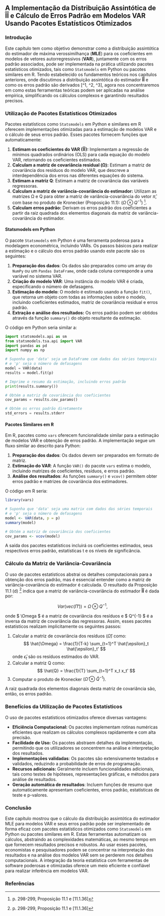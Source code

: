 ## A Implementação da Distribuição Assintótica de ÎÎ e Cálculo de Erros Padrão em Modelos VAR Usando Pacotes Estatísticos Otimizados

### Introdução
Este capítulo tem como objetivo demonstrar como a distribuição assintótica do estimador de máxima verossimilhança (**MLE**) para os coeficientes em modelos de vetores autorregressivos (**VAR**), juntamente com os erros padrão associados, pode ser implementada na prática utilizando pacotes estatísticos otimizados, tais como `Statsmodels` em Python ou pacotes similares em R. Tendo estabelecido os fundamentos teóricos nos capítulos anteriores, onde discutimos a distribuição assintótica do estimador **ÎÎ** e como os erros padrão são derivados [^1, ^2, ^3], agora nos concentraremos em como estas ferramentas teóricas podem ser aplicadas na análise empírica, simplificando os cálculos complexos e garantindo resultados precisos.

### Utilização de Pacotes Estatísticos Otimizados
Pacotes estatísticos como `Statsmodels` em Python e similares em R oferecem implementações otimizadas para a estimação de modelos VAR e o cálculo de seus erros padrão. Esses pacotes fornecem funções que automaticamente:
1. **Estimam os coeficientes do VAR (ÎÎ):**  Implementam a regressão de mínimos quadrados ordinários (OLS) para cada equação do modelo VAR, retornando os coeficientes estimados.
2. **Calculam a matriz de covariância residual (Ω):** Estimam a matriz de covariância dos resíduos do modelo VAR, que descreve a interdependência dos erros nas diferentes equações do sistema.
3. **Estimam a matriz Q**: Estimam a matriz de covariância das variáveis regressoras.
4. **Calculam a matriz de variância-covariância do estimador:**  Utilizam as matrizes Ω e Q para obter a matriz de variância-covariância do vetor $\hat{\pi}$, com base no produto de Kronecker (Proposição 11.1):  $(\Omega \otimes Q^{-1})$ [^4].
5. **Calculam erros padrão:** Derivam os erros padrão dos coeficientes a partir da raiz quadrada dos elementos diagonais da matriz de variância-covariância do estimador.

#### Statsmodels em Python
O pacote `Statsmodels` em Python é uma ferramenta poderosa para a modelagem econométrica, incluindo VARs. Os passos básicos para realizar a estimação e o cálculo dos erros padrão usando este pacote são os seguintes:

1. **Preparação dos dados**: Os dados são preparados como um array do `NumPy` ou um `Pandas DataFrame`, onde cada coluna corresponde a uma variável no sistema VAR.
2. **Criação do modelo VAR**: Uma instância do modelo VAR é criada, especificando o número de defasagens.
3. **Estimação do modelo**: O modelo é estimado usando a função `fit()`, que retorna um objeto com todas as informações sobre o modelo, incluindo coeficientes estimados, matriz de covariância residual e erros padrão.
4. **Extração e análise dos resultados:** Os erros padrão podem ser obtidos através da função `summary()` do objeto resultante da estimação.

O código em Python seria similar a:
```python
import statsmodels.api as sm
from statsmodels.tsa.api import VAR
import pandas as pd
import numpy as np

# Suponha que 'data' seja um DataFrame com dados das séries temporais
# e 'p' seja o número de defasagens
model = VAR(data)
results = model.fit(p)

# Imprime o resumo da estimação, incluindo erros padrão
print(results.summary())

# Obtém a matriz de covariância dos coeficientes
cov_params = results.cov_params()

# Obtém os erros padrão diretamente
std_errors = results.stderr

```

#### Pacotes Similares em R
Em R, pacotes como `vars` oferecem funcionalidade similar para a estimação de modelos VAR e obtenção de erros padrão. A implementação segue um fluxo similar ao descrito para Python:

1. **Preparação dos dados**: Os dados devem ser preparados em formato de matriz.
2. **Estimação do VAR**:  A função `VAR()` do pacote `vars` estima o modelo, incluindo matrizes de coeficientes, resíduos, e erros padrão.
3. **Análise dos resultados**: As funções `summary()` e `vcov()`  permitem obter erros padrão e matrizes de covariância dos estimadores.

O código em R seria:
```R
library(vars)

# Suponha que 'data' seja uma matrix com dados das séries temporais
# e 'p' seja o número de defasagens
model <- VAR(data, p = p)
summary(model)

# Obtém a matriz de covariância dos coeficientes
cov_params <- vcov(model)
```
A saída dos pacotes estatísticos incluirá os coeficientes estimados, seus respectivos erros padrão, estatísticas t e os níveis de significância.

### Cálculo da Matriz de Variância-Covariância
O uso de pacotes estatísticos abstrai os detalhes computacionais para a obtenção dos erros padrão, mas é essencial entender como a matriz de variância-covariância do estimador é calculada.
O resultado da Proposição 11.1 (d) [^4] indica que a matriz de variância-covariância do estimador **ÎÎ** é dada por:

$$
Var(vec(\hat{\Pi}')) = \Omega \otimes Q^{-1},
$$

onde $ \Omega $ é a matriz de covariância dos resíduos e $ Q^{-1} $ é a inversa da matriz de covariância das regressoras.
Assim, esses pacotes estatísticos realizam implicitamente os seguintes passos:
1. Calcular a matriz de covariância dos resíduos ($\hat{\Omega}$) como:
    $$
    \hat{\Omega} = \frac{1}{T-k} \sum_{t=1}^T \hat{\epsilon}_t \hat{\epsilon}_t'
    $$
     onde $\hat{\epsilon}_t$ são os resíduos estimados do VAR.
2. Calcular a matriz Q como:
    $$
      \hat{Q} = \frac{1}{T} \sum_{t=1}^T x_t x_t'
    $$
3. Computar o produto de Kronecker $(\hat{\Omega} \otimes \hat{Q}^{-1})$.

A raiz quadrada dos elementos diagonais desta matriz de covariância são, então, os erros padrão.

### Benefícios da Utilização de Pacotes Estatísticos
O uso de pacotes estatísticos otimizados oferece diversas vantagens:
* **Eficiência Computacional:** Os pacotes implementam rotinas numéricas eficientes que realizam os cálculos complexos rapidamente e com alta precisão.
* **Facilidade de Uso:** Os pacotes abstraem detalhes da implementação, permitindo que os utilizadores se concentrem na análise e interpretação dos resultados.
* **Implementações validadas**: Os pacotes são extensivamente testados e validados, reduzindo a probabilidade de erros de programação.
* **Recursos adicionais:** Geralmente incluem funcionalidades adicionais, tais como testes de hipóteses, representações gráficas, e métodos para análise de resultados.
* **Geração automática de resultados**: Incluem funções de resumo que automaticamente apresentam coeficientes, erros padrão, estatísticas de teste e p-valores.

### Conclusão
Este capítulo mostrou que o cálculo da distribuição assintótica do estimador MLE para modelos VAR e seus erros padrão pode ser implementado de forma eficaz com pacotes estatísticos otimizados como `Statsmodels` em Python ou pacotes similares em R. Estas ferramentas automatizam os cálculos, abstraindo as complexidades matemáticas, ao mesmo tempo em que fornecem resultados precisos e robustos. Ao usar esses pacotes, economistas e pesquisadores podem se concentrar na interpretação dos resultados e na análise dos modelos VAR sem se perderem nos detalhes computacionais.  A integração da teoria estatística com ferramentas de software poderosas e otimizadas oferece um meio eficiente e confiável para realizar inferência em modelos VAR.

### Referências
[^1]: p. 292, [11.1.4] e [11.1.7]
[^2]: p. 293, [11.1.11] e [11.1.12]
[^3]: p. 295, [11.1.25]
[^4]: p. 298-299, Proposição 11.1 e [11.1.36]
<!-- END -->

